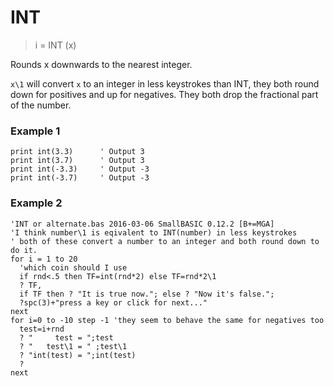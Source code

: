 # INT

> i = INT (x)

Rounds x downwards to the nearest integer.

`x\1` will convert `x` to an integer in less keystrokes than INT, they both round down for positives and up for negatives.
They both drop the fractional part of the number.

### Example 1

```
print int(3.3)      ' Output 3
print int(3.7)      ' Output 3
print int(-3.3)     ' Output -3
print int(-3.7)     ' Output -3
```
### Example 2

```
'INT or alternate.bas 2016-03-06 SmallBASIC 0.12.2 [B+=MGA]
'I think number\1 is eqivalent to INT(number) in less keystrokes
' both of these convert a number to an integer and both round down to do it.
for i = 1 to 20
  'which coin should I use
  if rnd<.5 then TF=int(rnd*2) else TF=rnd*2\1
  ? TF,
  if TF then ? "It is true now."; else ? "Now it's false.";
  ?spc(3)+"press a key or click for next..."
next
for i=0 to -10 step -1 'they seem to behave the same for negatives too
  test=i+rnd
  ? "     test = ";test
  ? "   test\1 = " ;test\1
  ? "int(test) = ";int(test)
  ?
next
```


